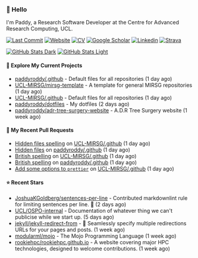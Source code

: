 ### 👋 Hello

I'm Paddy, a Research Software Developer at the Centre for Advanced Research
Computing, UCL.

[![Last Commit](https://img.shields.io/github/last-commit/paddyroddy/paddyroddy/main?label=updated)](https://github.com/paddyroddy)
[![Website](https://img.shields.io/badge/GitHub%20Pages-222?logo=githubpages&logoColor=fff&style=for-the-badge&style=flat)](https://paddyroddy.github.io)
[![CV](https://img.shields.io/badge/CV-PDF-pink.svg)](https://paddyroddy.github.io/cv)
[![Google Scholar](https://img.shields.io/badge/Google%20Scholar-4285F4?logo=googlescholar&logoColor=fff&style=for-the-badge&style=flat)](https://scholar.google.com/citations?user=OFigHUwAAAAJ)
[![Linkedin](https://img.shields.io/badge/LinkedIn-0A66C2?logo=linkedin&logoColor=fff&style=for-the-badge&style=flat)](https://www.linkedin.com/in/patrickjamesroddy)
[![Strava](https://img.shields.io/badge/Strava-FC4C02?style=for-the-badge&logo=strava&logoColor=white&style=flat)](https://www.strava.com/athletes/patrick_roddy)

[![GitHub Stats Dark](https://github-readme-stats-paddyroddy.vercel.app/api?username=paddyroddy&disable_animations=true&hide_border=true&hide_title=true&include_all_commits=true&rank_icon=github&show=prs_merged,reviews&show_icons=true&theme=tokyonight)](https://github.com/paddyroddy/paddyroddy#gh-dark-mode-only)
[![GitHub Stats Light](https://github-readme-stats-paddyroddy.vercel.app/api?username=paddyroddy&disable_animations=true&hide_border=true&hide_title=true&include_all_commits=true&rank_icon=github&show=prs_merged,reviews&show_icons=true&theme=default)](https://github.com/paddyroddy/paddyroddy#gh-light-mode-only)

#### 👷 Explore My Current Projects

- [paddyroddy/.github](https://github.com/paddyroddy/.github) - Default files for all repositories
  (1 day ago)
- [UCL-MIRSG/mirsg-template](https://github.com/UCL-MIRSG/mirsg-template) - A template for general MIRSG repositories
  (1 day ago)
- [UCL-MIRSG/.github](https://github.com/UCL-MIRSG/.github) - Default files for all repositories
  (1 day ago)
- [paddyroddy/dotfiles](https://github.com/paddyroddy/dotfiles) - My dotfiles
  (2 days ago)
- [paddyroddy/adr-tree-surgery-website](https://github.com/paddyroddy/adr-tree-surgery-website) - A.D.R Tree Surgery website
  (1 week ago)

#### 🔨 My Recent Pull Requests

- [Hidden files spelling](https://github.com/UCL-MIRSG/.github/pull/111) on [UCL-MIRSG/.github](https://github.com/UCL-MIRSG/.github)
  (1 day ago)
- [Hidden files](https://github.com/paddyroddy/.github/pull/207) on [paddyroddy/.github](https://github.com/paddyroddy/.github)
  (1 day ago)
- [British spelling](https://github.com/UCL-MIRSG/.github/pull/110) on [UCL-MIRSG/.github](https://github.com/UCL-MIRSG/.github)
  (1 day ago)
- [British spelling](https://github.com/paddyroddy/.github/pull/206) on [paddyroddy/.github](https://github.com/paddyroddy/.github)
  (1 day ago)
- [Add some options to `prettier`](https://github.com/UCL-MIRSG/.github/pull/109) on [UCL-MIRSG/.github](https://github.com/UCL-MIRSG/.github)
  (1 day ago)

#### ⭐ Recent Stars

- [JoshuaKGoldberg/sentences-per-line](https://github.com/JoshuaKGoldberg/sentences-per-line) - Contributed markdownlint rule for limiting sentences per line. 📐
  (2 days ago)
- [UCL/OSPO-internal](https://github.com/UCL/OSPO-internal) - Documentation of whatever thing we can&#39;t publicise while we start up.
  (5 days ago)
- [jekyll/jekyll-redirect-from](https://github.com/jekyll/jekyll-redirect-from) - :twisted_rightwards_arrows: Seamlessly specify multiple redirections URLs for your pages and posts.
  (1 week ago)
- [modularml/mojo](https://github.com/modularml/mojo) - The Mojo Programming Language
  (1 week ago)
- [rookiehpc/rookiehpc.github.io](https://github.com/rookiehpc/rookiehpc.github.io) - A website covering major HPC technologies, designed to welcome contributions.
  (1 week ago)
